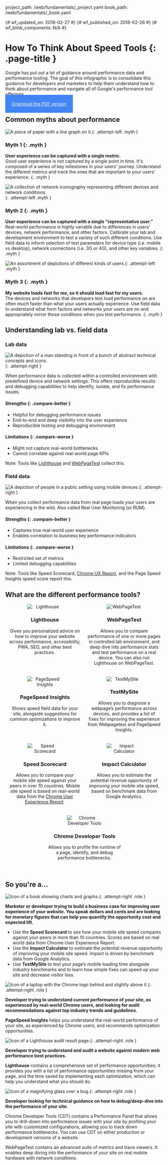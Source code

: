 project_path: /web/fundamentals/_project.yaml
book_path: /web/fundamentals/_book.yaml

{# wf_updated_on: 2018-02-27 #}
{# wf_published_on: 2018-02-26 #}
{# wf_blink_components: N/A #}

<style>
  img.myth,
  img.role{
    width: 128px;
  }

  h3.myth,
  p.myth,
  h4.role{
    margin: 0;
  }

  h3.myth{
    text-transform: uppercase;
  }

  .download{
    background: #4285f4;
    padding: 20px;
    color: #fff;
    height: auto;
  }

  .download:hover,
  .download:active{
    background: #4285f4;
    color: #fff;
  }

  .tool img{
    display: block;
    margin: 0 auto 20px;
    min-width: 128px;
    max-width: 33.33%;
  }

  .tool img{
    margin-bottom: 0;
    max-width: 25%;
    min-width: 112;
  }

  .tool{
    text-align: center;
    margin: 0 0 20px;
  }

  @media screen and (min-width: 576px){
    .tools{
      display: flex;
      align-items: stretch;
      flex-flow: row wrap;
      justify-content: center;
    }

    .tool{
      width: 50%;
    }

    .tool > p{
      padding: 0 10px;
    }
  }

  @media screen and (min-width: 721px){
    .tools{
      display: block;
    }

    .tool{
      width: 100%;
    }

    .tool > p{
      padding: 0;
    }
  }

  @media screen and (min-width: 800px){
    .tools{
      display: flex;
    }

    .tool{
      width: 50%;
    }

    .tool > p{ padding: 0 10px; } } </style>

# How To Think About Speed Tools {: .page-title }

<div class="clearfix"></div>

Google has put out a lot of guidance around performance data and performance
tooling. The goal of this infographic is to consolidate this guidance for
developers and marketers to help them understand how to think about performance
and navigate all of Google's performance tool offerings

<a class="button download gc-analytics-event"
href="pdf/Infographic_HowToThinkAboutSpeedTools.pdf" data-category="webFu"
data-label="speed-scorecard" target="_blank">Download the PDF version</a>

## Common myths about performance

![A piece of paper with a line graph
on it.](images/line-graph.svg){: .attempt-left .myth }

### Myth 1 {: .myth }

**User experience can be captured with a single metric.**<br>
Good user experience is not captured by a single point in time. It's composed of
a series of key milestones in your users' journey. Understand the different
metrics and track the ones that are important to your users' experience.
{: .myth }

<div class="clearfix"></div>

![A collection of network iconography representing different devices and network
conditions.](images/network-icons.svg){: .attempt-left .myth }

### Myth 2 {: .myth }

**User experience can be captured with a single “representative user.”**<br>
Real-world performance is highly variable due to differences in users’ devices,
network performance, and other factors. Calibrate your lab and development
environment to test a variety of such different conditions. Use field data to
inform selection of test parameters for device type (i.e. mobile vs desktop),
network connections (i.e. 3G or 4G), and other key variables.
{: .myth }

<div class="clearfix"></div>

![An assortment of depictions of different
kinds of users.](images/users.svg){: .attempt-left .myth }

### Myth 3 {: .myth }

**My website loads fast for me, so it should load fast for my users.**<br>
The devices and networks that developers test load performance on are often much
faster than what your users actually experience. Use field data to understand
what form factors and networks your users are on and appropriately mirror those
conditions when you test performance.
{: .myth }

<div class="clearfix"></div>

## Understanding lab vs. field data

### Lab data

![A depiction of a man standing in front of
a bunch of abstract technical concepts
and icons.](images/tech.svg){: .attempt-right }

When performance data is collected within a controlled environment with
predefined device and network settings. This offers reproducible results and
debugging capabilities to help identify, isolate, and fix performance issues.

#### Strengths {: .compare-better }

- Helpful for debugging performance issues
- End-to-end and deep visibility into the user experience
- Reproducible testing and debugging environment

#### Limitations {: .compare-worse }

- Might not capture real-world bottlenecks
- Cannot correlate against real-world page KPIs

Note: Tools like [Lighthouse](/web/tools/lighthouse/) and
[WebPageTest](https://www.webpagetest.org/) collect this.

### Field data

![A depiction of people in a public setting using mobile
devices.](images/on-the-street.svg){: .attempt-right }

When you collect performance data from real page loads your users are
experiencing in the wild. Also called Real User Monitoring (or RUM).

#### Strengths {: .compare-better }

- Captures true real-world user experience
- Enables correlation to business key performance indicators

#### Limitations {: .compare-worse }

- Restricted set of metrics
- Limited debugging capabilities

Note: Tools like Speed Scorecard, [Chrome UX
Report](/web/tools/chrome-user-experience-report/), and the Page Speed Insights
speed score report this.

## What are the different performance tools?

<div class="tools">
  <div class="tool">
    <img src="images/tool-lighthouse.svg" alt="Lighthouse">
    <h3>Lighthouse</h3>
    <p>Gives you personalized advice on how to improve your website across performance,
accessibility, PWA, SEO, and other best practices.</p>
  </div>
  <div class="tool">
    <img src="images/tool-webpagetest.svg" alt="WebPageTest">
    <h3>WebPageTest</h3>
    <p>Allows you to compare performance of one or more pages in controlled lab
environment, and deep dive into performance stats and test performance on a real
device. You can also run Lighthouse on WebPageTest.</p>
  </div>
  <div class="tool">
    <img src="images/tool-psi.svg" alt="PageSpeed Insights">
    <h3>PageSpeed Insights</h3>
    <p>Shows speed field data for your site, alongside suggestions for common
optimizations to improve it.</p>
  </div>
  <div class="tool">
    <img src="images/tool-testmysite.svg" alt="TestMySite">
    <h3>TestMySite</h3>
    <p>Allows you to diagnose a webpage’s performance across devices, and provides a
list of fixes for improving the experience from Webpagetest and PageSpeed
Insights.</p>
  </div>
  <div class="tool">
    <img src="images/tool-speed-scorecard.svg" alt="Speed Scorecard">
    <h3>Speed Scorecard</h3>
    <p>Allows you to compare your mobile site speed against your peers in over 10
countries. Mobile site speed is based on real-world data from the <a
href="https://developers.google.com/web/tools/chrome-user-experience-report/">Chrome
User Experience Report</a>.</p>
  </div>
  <div class="tool">
    <img src="images/tool-impact-calculator.svg" alt="Impact Calculator">
    <h3>Impact Calculator</h3>
    <p>Allows you to estimate the potential revenue opportunity of improving your
mobile site speed, based on benchmark data from Google Analytics.</p>
  </div>
  <div class="tool">
    <img src="images/tool-devtools.svg" alt="Chrome Developer Tools">
    <h3>Chrome Developer Tools</h3>
    <p>Allows you to profile the runtime of a page, identify, and debug performance bottlenecks.</p>
  </div>
</div>

## So you're a...

![Icon of a book showing
charts and graphs.](images/icon-business.svg){: .attempt-right .role }

**Marketer or developer trying to build a business case for improving user
experience of your website. You speak dollars and cents and are looking for
monetary figures that can help you quantify the opportunity cost and expected
lift.**

- Use the **Speed Scorecard** to see how your mobile site speed compares against
your  peers in more than 10 countries. Scores are based on real world data from
Chrome User Experience Report.
- Use the **Impact Calculator** to estimate the potential revenue opportunity of
improving your mobile site speed. Impact is driven by benchmark data from Google
Analytics.
- Use **TestMySite** to test your page’s mobile loading time alongside industry
benchmarks and to learn how simple fixes can speed up your site and decrease
visitor loss.

<div class="clearfix"></div>

![Icon of a laptop with the Chrome logo behind and slightly above
it.](images/icon-dev.svg){: .attempt-right .role }

**Developer trying to understand current performance of your site, as
experienced by real-world Chrome users, and looking for audit recommendations
against top industry trends and guidelines.**

**PageSpeed Insights** helps you understand the real-world performance of your
site, as experienced by Chrome users, and recommends optimization
opportunities.

<div class="clearfix"></div>

![Icon of a Lighthouse audit
result page.](images/icon-audit.svg){: .attempt-right .role }

**Developer trying to understand and audit a website against modern web
performance best practices.**

**Lighthouse** contains a comprehensive set of performance opportunities; it
provides you with a list of performance opportunities missing from your page,
and the time saved by implementing each optimization, which can help you
understand what you should do.

<div class="clearfix"></div>

![Icon of a magnifying glass
over a bug.](images/icon-debug.svg){: .attempt-right .role }

**Developer looking for technical guidance on how to debug/deep-dive into the
performance of your site.**

Chrome Developer Tools (CDT) contains a Performance Panel that allows you to
drill-down into performance issues with your site by profiling your site with
customized configurations, allowing you to track down performance bottlenecks.
You can use CDT on either production or development versions of a website.

WebPageTest contains an advanced suite of metrics and trace viewers. It enables
deep diving into the performance of your site on real mobile hardware with
network conditions.

